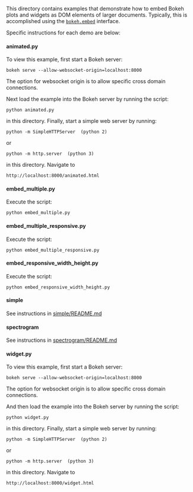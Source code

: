 This directory contains examples that demonstrate how to embed Bokeh plots and widgets as
DOM elements of larger documents. Typically, this is accomplished using the [`bokeh.embed`](https://bokeh.pydata.org/en/latest/docs/user_guide/embed.html) interface.

Specific instructions for each demo are below:

#### animated.py

To view this example, first start a Bokeh server:

    bokeh serve --allow-websocket-origin=localhost:8000

The option for websocket origin is to allow specific cross
domain connections.

Next load the example into the Bokeh server by
running the script:

    python animated.py

in this directory. Finally, start a simple web server
by running:

    python -m SimpleHTTPServer  (python 2)

or

    python -m http.server  (python 3)

in this directory. Navigate to

    http://localhost:8000/animated.html

#### embed_multiple.py

Execute the script:

    python embed_multiple.py

#### embed_multiple_responsive.py

Execute the script:

    python embed_multiple_responsive.py

#### embed_responsive_width_height.py

Execute the script:

    python embed_responsive_width_height.py

#### simple

See instructions in [simple/README.md](https://github.com/bokeh/bokeh/edit/master/examples/embed/simple/README.md)

#### spectrogram

See instructions in [spectrogram/README.md](https://github.com/bokeh/bokeh/edit/master/examples/embed/spectrogram/README.md)

#### widget.py

To view this example, first start a Bokeh server:

    bokeh serve --allow-websocket-origin=localhost:8000

The option for websocket origin is to allow specific cross
domain connections.

And then load the example into the Bokeh server by
running the script:

    python widget.py

in this directory. Finally, start a simple web server
by running:

    python -m SimpleHTTPServer  (python 2)

or

    python -m http.server  (python 3)

in this directory. Navigate to

    http://localhost:8000/widget.html
